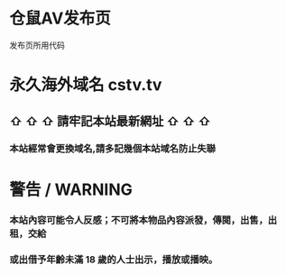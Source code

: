 # 仓鼠AV发布页
发布页所用代码
# 永久海外域名 cstv.tv


## ⇧ ⇧ ⇧ 請牢記本站最新網址 ⇧ ⇧ ⇧

### 本站經常會更換域名,請多記幾個本站域名防止失聯

# 警告 / WARNING

### 本站內容可能令人反感；不可將本物品內容派發，傳閱，出售，出租，交給
### 或出借予年齡未滿 18 歲的人士出示，播放或播映。

